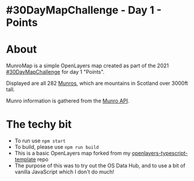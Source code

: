 # #30DayMapChallenge - Day 1 - Points

# About
MunroMap is a simple OpenLayers map created as part of the 2021 [#30DayMapChallenge](https://github.com/tjukanovt/30DayMapChallenge) for day 1 "Points".

Displayed are all 282 [Munros](https://en.wikipedia.org/wiki/Munro), which are mountains in Scotland over 3000ft tall.

Munro information is gathered from the [Munro API](https://munroapi.herokuapp.com).

# The techy bit

- To run use `npm start`
- To build, please use `npm run build`
- This is a basic OpenLayers map forked from my [openlayers-typescript-template](https://github.com/DafyddLlyr/openlayers-typescript-template) repo
- The purpose of this was to try out the OS Data Hub, and to use a bit of vanilla JavaScript which I don't do much!